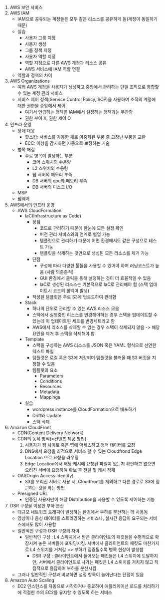 1. AWS 보안 서비스
2. AWS IAM
	- IAM으로 공유되는 계정들은 모두 같은 리소스를 공유하게 됨(계정이 동일하기 때문)
	- 실습
		- 사용자 그룹 지정
		- 사용자 생성
		- 그룹 정책 지정
		- 사용자 역할 지정
		- 역할 지정으로 다른 AWS 계정과 리소스 공유
		- AWS 서비스에 IAM 역할 연결
	- 역할과 정책의 차이
3. AWS Organizations
	- 여러 AWS 계정을 사용자가 생성하고 중앙에서 관리하는 단일 조직으로 통합할 수 있는 계정 관리 서비스
	- 서비스 제어 정책(Service Control Policy, SCP)을 사용하여 조직의 계정에 대한 권한을 중앙에서 제어
		- 여기서 언급하는 정책은 IAM에서 설정하는 정책과는 무관함
		- 권한 부여 X, 권한 제어 O
4. 인프라 운영
	- 장애 대응
		- 핫스왑: 서비스를 가동한 채로 이중화된 부품 중 고장난 부품을 교환
		- ECC: 이상을 감지하면 자동으로 보정하는 기술
	- 병목 해결
		- 주로 병목이 발생하는 부분
			- 코어 스위치의 수용량
			- L2 스위치의 수용량
			- 웹 서버의 메모리 부족
			- DB 서버의 cpu와 메모리 부족
			- DB 서버의 디스크 I/O
	- MSP
	- 펌웨어
5. AWS에서의 인프라 운영
	- AWS CloudFormation
		- IaC(Infrastructure as Code)
			- 장점
				- 코드로 관리하기 때문에 한눈에 모든 설정 확인
				- 버전 관리 서비스와의 연계로 협업 가능
				- 템플릿으로 관리하기 때문에 어떤 환경에서도 같은 구성으로 테스트 가능
				- 템플릿을 삭제하는 것만으로 생성된 모든 리소스를 제거 가능
			- 단점
				- 구성에 따라 다양한 툴들을 사용할 수 있어야 하며 러닝코스트가 높음
				  (사람 의존존적)
				- GUI 환경에서 클릭을 통해 설정하는 것이 더 효율적일 수 있음
				- IaC로 생성된 리소스는 기본적으로 IaC로 관리해야 함 
				  (스택 업데이트시 코드의 롤백이 발생)
			- 작성된 템플릿은 주로 S3에 업로드하여 관리함
		- Stack
			- 하나의 단위로 관리할 수 있는 AWS 리소스 모음
			- 스택에서 실행중인 리소스를 변경해야하는 경우 스택을 업데이트할 수 있는데 이 업데이트된 세트를 변경세트라고 함
			- AWS에서 리소스를 삭제할 수 없는 경우 스택이 삭제되지 않음 -> 해당 요인을 제거 후 스택을 삭제해야 함
		- Template
			- 스택을 구성하는 AWS 리소스를 JSON 혹은 YAML 형식으로 선언한 텍스트 파일
			- 템플릿은 로컬 혹은 S3에 저장되며 템플릿을 불러올 때 S3 버킷을 지정할 수 있음
			- 템플릿의 요소
				- Parameters
				- Conditions
				- Resources
				- Metadata
				- Mappings
		- 실습
			- wordpress instance를 CloudFormation으로 배포하기
			- Drift와 Update
			- 스택 삭제
6. Amazon CloudFront
	- CDN(Content Delivery Network)
	- CDN의 동작 방식(=컨텐츠 제공 방법)
		1. 사용자가 웹 사이트 혹은 앱에 액세스하고 정적 데이터를 요청
		2. DNS에서 요청을 최적으로 서비스 할  수 있는 Cloudfrond Edge Location 으로 요청을 라우팅
		3. Edge Location에서 해당 캐시에 요청된 파일이 있는지 확인하고 없으면 오리진 서버에 요청하여 확보 후 전달 및 캐시 적재
	- OAI(Origin Access Identity)
		- S3를 오리진 서버로 사용 시, Cloudfront를 제외하고 다른 경로로 S3에 접근하는 것을 막는 방법
	- Presigned URL
		- 인증된 사용자만이 해당 Distribution을 사용할 수 있도록 제어하는 기능
7. DSR 구성을 이용한 부하 분산
	- 대규모 네트워크 트래픽이 발생하는 환경에서 부하를 분산하는 데 사용됨
	- 영상이나 음성 데이터를 스트리밍하는 서비스나, 실시간 응답이 요구되는 서비스에서도 많이 사용함
	- 일반적인 구성과 DSR 구성의 차이
		- 일반적인 구성
		  :  L4 스위치에서 받은 클라이언트의 패킷들을 수평적으로 확장시켜 놓은 서버들에 포워딩시킴. 서버에서 클라이언트의 패킷도 마찬가지로 L4 스위치를 거쳐감
		  => 부하가 집중될수록 병목 현상이 발생함
		  - DSR 구성
		    : 클라이언트에서 들어오는 패킷들은 L4 스위치에 도달하지만, 서버에서 클라이언트로 나가는 패킷은 L4 스위치를 거치지 않고 직접적으로 응답하여 부하를 분산시킴
	- 그러나 일반적인 구성과 비교하면 설정 항목이 늘어난다는 단점이 있음
8. Amazon Auto Scaling
	- EC2 인스턴스를 자동으로 시작하거나 종료하여 애플리케이션 로드를 처리하기에 적절한 수의 EC2를 유지할 수 있도록 하는 서비스
